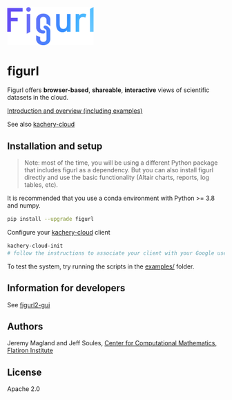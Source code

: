 <img src="./figurl.png" width="200px" />

# figurl

Figurl offers **browser-based**, **shareable**, **interactive** views of scientific
datasets in the cloud.

[Introduction and overview (including examples)](./doc/intro.md)

See also [kachery-cloud](https://github.com/scratchrealm/kachery-cloud)

## Installation and setup

> Note: most of the time, you will be using a different Python package that includes figurl as a dependency. But you can also install figurl directly and use the basic functionality (Altair charts, reports, log tables, etc).

It is recommended that you use a conda environment with Python >= 3.8 and numpy.

```bash
pip install --upgrade figurl
```

Configure your [kachery-cloud](https://github.com/scratchrealm/kachery-cloud) client

```bash
kachery-cloud-init
# follow the instructions to associate your client with your Google user name on kachery-cloud
```

To test the system, try running the scripts in the [examples/](./examples/) folder.

## Information for developers

See [figurl2-gui](https://github.com/scratchrealm/figurl2-gui)

## Authors

Jeremy Magland and Jeff Soules, [Center for Computational Mathematics, Flatiron Institute](https://www.simonsfoundation.org/flatiron/center-for-computational-mathematics)

## License

Apache 2.0
